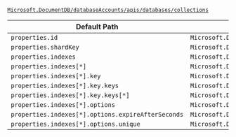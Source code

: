 [`Microsoft.DocumentDB/databaseAccounts/apis/databases/collections`](https://docs.microsoft.com/en-us/azure/templates/microsoft.documentdb/databaseaccounts/apis/databases/collections)

| Default Path | Alias |
|---|---|
| `properties.id` | `Microsoft.DocumentDB/databaseAccounts/apis/databases/collections/id` |
| `properties.shardKey` | `Microsoft.DocumentDB/databaseAccounts/apis/databases/collections/shardKey` |
| `properties.indexes` | `Microsoft.DocumentDB/databaseAccounts/apis/databases/collections/indexes` |
| `properties.indexes[*]` | `Microsoft.DocumentDB/databaseAccounts/apis/databases/collections/indexes[*]` |
| `properties.indexes[*].key` | `Microsoft.DocumentDB/databaseAccounts/apis/databases/collections/indexes[*].key` |
| `properties.indexes[*].key.keys` | `Microsoft.DocumentDB/databaseAccounts/apis/databases/collections/indexes[*].key.keys` |
| `properties.indexes[*].key.keys[*]` | `Microsoft.DocumentDB/databaseAccounts/apis/databases/collections/indexes[*].key.keys[*]` |
| `properties.indexes[*].options` | `Microsoft.DocumentDB/databaseAccounts/apis/databases/collections/indexes[*].options` |
| `properties.indexes[*].options.expireAfterSeconds` | `Microsoft.DocumentDB/databaseAccounts/apis/databases/collections/indexes[*].options.expireAfterSeconds` |
| `properties.indexes[*].options.unique` | `Microsoft.DocumentDB/databaseAccounts/apis/databases/collections/indexes[*].options.unique` |

